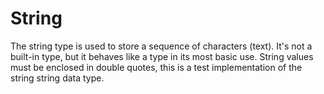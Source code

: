 # String

The string type is used to store a sequence of characters (text). It's not a built-in type, but it behaves like a type in its most basic use. String values ​​must be enclosed in double quotes, this is a test implementation of the string string data type.
